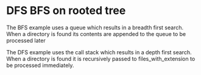 # DFS BFS on rooted tree

The BFS example uses a queue which results in a breadth first search. When a directory is found its contents are appended to the queue to be processed later

The DFS example uses the call stack which results in a depth first search. When a directory is found it is recursively passed to files_with_extension to be processed immediately.
